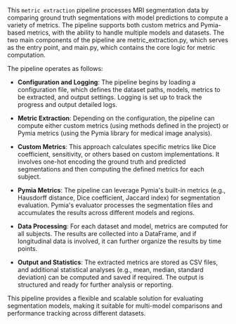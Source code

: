 [//]: # (::: src.metrics.main)


This `metric extraction` pipeline processes MRI segmentation data by comparing ground truth segmentations with model 
predictions to compute a variety of metrics. The pipeline supports both custom metrics and Pymia-based metrics, with 
the ability to handle multiple models and datasets. The two main components of the pipeline are metric_extraction.py, 
which serves as the entry point, and main.py, which contains the core logic for metric computation.

The pipeline operates as follows:

- **Configuration and Logging**: The pipeline begins by loading a configuration file, which defines the dataset paths, 
models, metrics to be extracted, and output settings. Logging is set up to track the progress and output detailed logs.

- **Metric Extraction**: Depending on the configuration, the pipeline can compute either custom metrics (using methods 
defined in the project) or Pymia metrics (using the Pymia library for medical image analysis). 
  
- **Custom Metrics**: This approach calculates specific metrics like Dice coefficient, sensitivity, or others based on 
custom implementations. It involves one-hot encoding the ground truth and predicted segmentations and then computing 
the defined metrics for each subject.
  
- **Pymia Metrics**: The pipeline can leverage Pymia's built-in metrics (e.g., Hausdorff distance, Dice coefficient, 
Jaccard index) for segmentation evaluation. Pymia's evaluator processes the segmentation files and accumulates the 
results across different models and regions.

- **Data Processing**: For each dataset and model, metrics are computed for all subjects. The results are collected 
into a DataFrame, and if longitudinal data is involved, it can further organize the results by time points.

- **Output and Statistics**: The extracted metrics are stored as CSV files, and additional statistical analyses (e.g., 
mean, median, standard deviation) can be computed and saved if required. The output is structured and ready for 
further analysis or reporting.

This pipeline provides a flexible and scalable solution for evaluating segmentation models, making it suitable for 
multi-model comparisons and performance tracking across different datasets.

